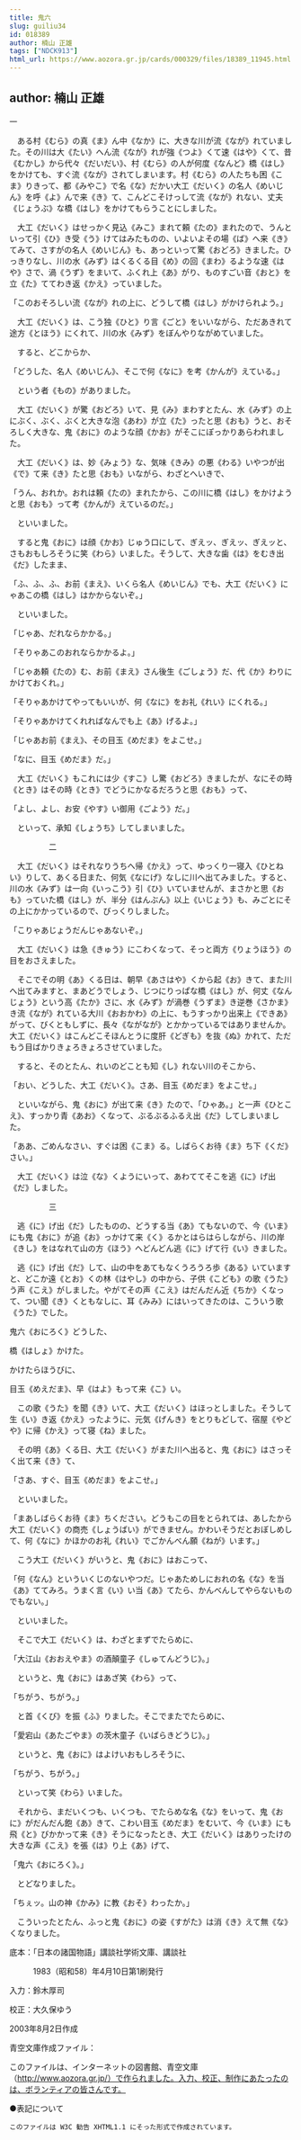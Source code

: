 ```yaml
---
title: 鬼六
slug: guiliu34
id: 018389
author: 楠山 正雄
tags: ["NDCK913"]
html_url: https://www.aozora.gr.jp/cards/000329/files/18389_11945.html
---
```


## author: 楠山 正雄

一



　ある村《むら》の真《ま》ん中《なか》に、大きな川が流《なが》れていました。その川は大《たい》へん流《なが》れが強《つよ》くて速《はや》くて、昔《むかし》から代々《だいだい》、村《むら》の人が何度《なんど》橋《はし》をかけても、すぐ流《なが》されてしまいます。村《むら》の人たちも困《こま》りきって、都《みやこ》で名《な》だかい大工《だいく》の名人《めいじん》を呼《よ》んで来《き》て、こんどこそけっして流《なが》れない、丈夫《じょうぶ》な橋《はし》をかけてもらうことにしました。

　大工《だいく》はせっかく見込《みこ》まれて頼《たの》まれたので、うんといって引《ひ》き受《う》けてはみたものの、いよいよその場《ば》へ来《き》てみて、さすがの名人《めいじん》も、あっといって驚《おどろ》きました。ひっきりなし、川の水《みず》はくるくる目《め》の回《まわ》るような速《はや》さで、渦《うず》をまいて、ふくれ上《あ》がり、ものすごい音《おと》を立《た》ててわき返《かえ》っていました。

「このおそろしい流《なが》れの上に、どうして橋《はし》がかけられよう。」

　大工《だいく》は、こう独《ひと》り言《ごと》をいいながら、ただあきれて途方《とほう》にくれて、川の水《みず》をぼんやりながめていました。

　すると、どこからか、

「どうした、名人《めいじん》、そこで何《なに》を考《かんが》えている。」

　という者《もの》がありました。

　大工《だいく》が驚《おどろ》いて、見《み》まわすとたん、水《みず》の上にぶく、ぶく、ぶくと大きな泡《あわ》が立《た》ったと思《おも》うと、おそろしく大きな、鬼《おに》のような顔《かお》がそこにぽっかりあらわれました。

　大工《だいく》は、妙《みょう》な、気味《きみ》の悪《わる》いやつが出《で》て来《き》たと思《おも》いながら、わざとへいきで、

「うん、おれか。おれは頼《たの》まれたから、この川に橋《はし》をかけようと思《おも》って考《かんが》えているのだ。」

　といいました。

　すると鬼《おに》は顔《かお》じゅう口にして、ぎえッ、ぎえッ、ぎえッと、さもおもしろそうに笑《わら》いました。そうして、大きな歯《は》をむき出《だ》したまま、

「ふ、ふ、ふ、お前《まえ》、いくら名人《めいじん》でも、大工《だいく》にゃあこの橋《はし》はかからないぞ。」

　といいました。

「じゃあ、だれならかかる。」

「そりゃあこのおれならかかるよ。」

「じゃあ頼《たの》む、お前《まえ》さん後生《ごしょう》だ、代《か》わりにかけておくれ。」

「そりゃあかけてやってもいいが、何《なに》をお礼《れい》にくれる。」

「そりゃあかけてくれればなんでも上《あ》げるよ。」

「じゃあお前《まえ》、その目玉《めだま》をよこせ。」

「なに、目玉《めだま》だ。」

　大工《だいく》もこれには少《すこ》し驚《おどろ》きましたが、なにその時《とき》はその時《とき》でどうにかなるだろうと思《おも》って、

「よし、よし、お安《やす》い御用《ごよう》だ。」

　といって、承知《しょうち》してしまいました。



　　　　　二



　大工《だいく》はそれなりうちへ帰《かえ》って、ゆっくり一寝入《ひとねい》りして、あくる日また、何気《なにげ》なしに川へ出てみました。すると、川の水《みず》は一向《いっこう》引《ひ》いていませんが、まさかと思《おも》っていた橋《はし》が、半分《はんぶん》以上《いじょう》も、みごとにその上にかかっているので、びっくりしました。

「こりゃあじょうだんじゃあないぞ。」

　大工《だいく》は急《きゅう》にこわくなって、そっと両方《りょうほう》の目をおさえました。

　そこでその明《あ》くる日は、朝早《あさはや》くから起《お》きて、また川へ出てみますと、まあどうでしょう、じつにりっぱな橋《はし》が、何丈《なんじょう》という高《たか》さに、水《みず》が渦巻《うずま》き逆巻《さかま》き流《なが》れている大川《おおかわ》の上に、もうすっかり出来上《できあ》がって、びくともしずに、長々《ながなが》とかかっているではありませんか。大工《だいく》はこんどこそほんとうに度肝《どぎも》を抜《ぬ》かれて、ただもう目ばかりきょろきょろさせていました。

　すると、そのとたん、れいのどことも知《し》れない川のそこから、

「おい、どうした、大工《だいく》。さあ、目玉《めだま》をよこせ。」

　といいながら、鬼《おに》が出て来《き》たので、「ひゃあ。」と一声《ひとこえ》、すっかり青《あお》くなって、ぶるぶるふるえ出《だ》してしまいました。

「ああ、ごめんなさい、すぐは困《こま》る。しばらくお待《ま》ち下《くだ》さい。」

　大工《だいく》は泣《な》くようにいって、あわててそこを逃《に》げ出《だ》しました。



　　　　　三



　逃《に》げ出《だ》したものの、どうする当《あ》てもないので、今《いま》にも鬼《おに》が追《お》っかけて来《く》るかとはらはらしながら、川の岸《きし》をはなれて山の方《ほう》へどんどん逃《に》げて行《い》きました。

　逃《に》げ出《だ》して、山の中をあてもなくうろうろ歩《ある》いていますと、どこか遠《とお》くの林《はやし》の中から、子供《こども》の歌《うた》う声《こえ》がしました。やがてその声《こえ》はだんだん近《ちか》くなって、つい聞《き》くともなしに、耳《みみ》にはいってきたのは、こういう歌《うた》でした。


鬼六《おにろく》どうした、

橋《はしょ》かけた。

かけたらほうびに、

目玉《めえだま》、早《はよ》もって来《こ》い。



　この歌《うた》を聞《き》いて、大工《だいく》はほっとしました。そうして生《い》き返《かえ》ったように、元気《げんき》をとりもどして、宿屋《やどや》に帰《かえ》って寝《ね》ました。

　その明《あ》くる日、大工《だいく》がまた川へ出ると、鬼《おに》はさっそく出て来《き》て、

「さあ、すぐ、目玉《めだま》をよこせ。」

　といいました。

「まあしばらくお待《ま》ちください。どうもこの目をとられては、あしたから大工《だいく》の商売《しょうばい》ができません。かわいそうだとおぼしめして、何《なに》かほかのお礼《れい》でごかんべん願《ねが》います。」

　こう大工《だいく》がいうと、鬼《おに》はおこって、

「何《なん》といういくじのないやつだ。じゃあためしにおれの名《な》を当《あ》ててみろ。うまく言《い》い当《あ》てたら、かんべんしてやらないものでもない。」

　といいました。

　そこで大工《だいく》は、わざとまずでたらめに、

「大江山《おおえやま》の酒顛童子《しゅてんどうじ》。」

　というと、鬼《おに》はあざ笑《わら》って、

「ちがう、ちがう。」

　と首《くび》を振《ふ》りました。そこでまたでたらめに、

「愛宕山《あたごやま》の茨木童子《いばらきどうじ》。」

　というと、鬼《おに》はよけいおもしろそうに、

「ちがう、ちがう。」

　といって笑《わら》いました。

　それから、まだいくつも、いくつも、でたらめな名《な》をいって、鬼《おに》がだんだん飽《あ》きて、こわい目玉《めだま》をむいて、今《いま》にも飛《と》びかかって来《き》そうになったとき、大工《だいく》はありったけの大きな声《こえ》を張《は》り上《あ》げて、

「鬼六《おにろく》。」

　とどなりました。

「ちぇッ。山の神《かみ》に教《おそ》わったか。」

　こういったとたん、ふっと鬼《おに》の姿《すがた》は消《き》えて無《な》くなりました。













底本：「日本の諸国物語」講談社学術文庫、講談社


　　　1983（昭和58）年4月10日第1刷発行

入力：鈴木厚司

校正：大久保ゆう

2003年8月2日作成

青空文庫作成ファイル：

このファイルは、インターネットの図書館、青空文庫（http://www.aozora.gr.jp/）で作られました。入力、校正、制作にあたったのは、ボランティアの皆さんです。











●表記について


	このファイルは W3C 勧告 XHTML1.1 にそった形式で作成されています。